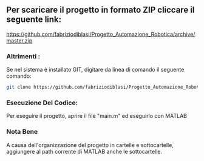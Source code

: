 ## Per scaricare il progetto in formato ZIP cliccare il seguente link: 
https://github.com/fabriziodiblasi/Progetto_Automazione_Robotica/archive/master.zip 

### Altrimenti : 
Se nel sistema è installato GIT, digitare da linea di comando il seguente comando: 
``` bash
git clone https://github.com/fabriziodiblasi/Progetto_Automazione_Robotica.git Progetto_Automazione
```
### Esecuzione Del Codice:
Per eseguire il progetto, aprire il file "main.m" ed eseguirlo con MATLAB

### Nota Bene
A causa dell'organizzazione del progetto in cartelle e sottocartelle, aggiungere al path corrente di MATLAB anche le sottocartelle.
